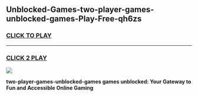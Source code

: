 
## Unblocked-Games-two-player-games-unblocked-games-Play-Free-qh6zs
<h3>
<a href="https://premium76.site?title=two-player-games-unblocked-games&ref=22A">CLICK TO PLAY</a></h3>
<hr>

<h3>
<a href="https://premium76.site?title=two-player-games-unblocked-games&ref=22A">CLICK 2 PLAY</a>
  
</h3>

<a href="https://premium76.site?title=two-player-games-unblocked-games&ref=22A"><img src="https://clearcache.store/games.png"></a>


**two-player-games-unblocked-games games unblocked: Your Gateway to Fun and Accessible Online Gaming**
